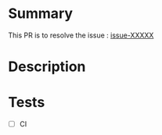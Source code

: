 # Summary
 This PR is to resolve the issue : [issue-XXXXX](https://github.com/IBM-Cloud/terraform-ibmcloud-modules/issues/XXXXX)

# Description


# Tests

- [ ] CI
